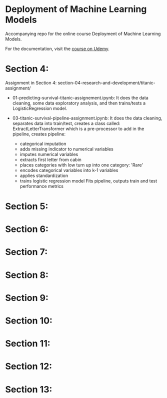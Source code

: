 # Deployment of Machine Learning Models

Accompanying repo for the online course Deployment of Machine Learning Models.

For the documentation, visit the [course on Udemy](https://www.udemy.com/deployment-of-machine-learning-models/?couponCode=TIDREPO).


# Section 4:

Assignment in Section 4: section-04-research-and-development/titanic-assignment/

* 01-predicting-survival-titanic-assignement.ipynb:
It does the data cleaning, some data exploratory analysis, and then trains/tests a LogisticRegression model.

* 03-titanic-survival-pipeline-assignment.ipynb:
It does the data cleaning, separates data into train/test, creates a class called: ExtractLetterTransformer which is a pre-processor to add in the pipeline, creates pipeline:
  * categorical imputation
  * adds missing indicator to numerical variables
  * imputes numerical variables
  * extracts first letter from cabin
  * places categories with low turn up into one category: 'Rare'
  * encodes categorical variables into k-1 variables
  * applies standardization
  * trains logistic regression model
Fits pipeline, outputs train and test performance metrics


# Section 5:

# Section 6:

# Section 7:

# Section 8:

# Section 9:

# Section 10:

# Section 11:

# Section 12:

# Section 13: